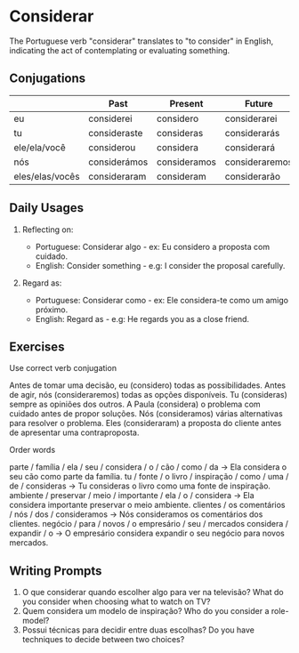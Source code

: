# Considerar

The Portuguese verb "considerar" translates to "to consider" in English, indicating the act of contemplating or evaluating something.

## Conjugations

|                 | Past         | Present      | Future         |
| --------------- | ------------ | ------------ | -------------- |
| eu              | considerei   | considero    | considerarei   |
| tu              | consideraste | consideras   | considerarás   |
| ele/ela/você    | considerou   | considera    | considerará    |
| nós             | considerámos | consideramos | consideraremos |
| eles/elas/vocês | consideraram | consideram   | considerarão   |

## Daily Usages

1. Reflecting on:

   - Portuguese: Considerar algo - ex: Eu considero a proposta com cuidado.
   - English: Consider something - e.g: I consider the proposal carefully.

2. Regard as:

   - Portuguese: Considerar como - ex: Ele considera-te como um amigo próximo.
   - English: Regard as - e.g: He regards you as a close friend.

## Exercises

Use correct verb conjugation

Antes de tomar uma decisão, eu (considero) todas as possibilidades.
Antes de agir, nós (consideraremos) todas as opções disponíveis.
Tu (consideras) sempre as opiniões dos outros.
A Paula (considera) o problema com cuidado antes de propor soluções.
Nós (consideramos) várias alternativas para resolver o problema.
Eles (consideraram) a proposta do cliente antes de apresentar uma contraproposta.

Order words

parte / família / ela / seu / considera / o / cão / como / da -> Ela considera o seu cão como parte da família.
tu / fonte / o livro / inspiração / como / uma / de / consideras -> Tu consideras o livro como uma fonte de inspiração.
ambiente / preservar / meio / importante / ela / o / considera -> Ela considera importante preservar o meio ambiente.
clientes / os comentários / nós / dos / consideramos -> Nós consideramos os comentários dos clientes.
negócio / para / novos / o empresário / seu / mercados considera / expandir / o -> O empresário considera expandir o seu negócio para novos mercados.

## Writing Prompts

1. O que considerar quando escolher algo para ver na televisão? What do you consider when choosing what to watch on TV?
2. Quem considera um modelo de inspiração? Who do you consider a role-model?
3. Possui técnicas para decidir entre duas escolhas? Do you have techniques to decide between two choices?
